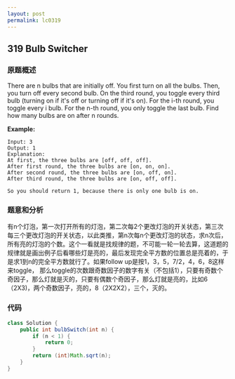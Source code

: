 ```yaml
---
layout: post
permalink: lc0319
---
```


## 319 Bulb Switcher

### 原题概述

There are n bulbs that are initially off. You first turn on all the bulbs. Then, you turn off every second bulb. On the third round, you toggle every third bulb \(turning on if it's off or turning off if it's on\). For the i-th round, you toggle every i bulb. For the n-th round, you only toggle the last bulb. Find how many bulbs are on after n rounds.

**Example:**

```text
Input: 3
Output: 1 
Explanation: 
At first, the three bulbs are [off, off, off].
After first round, the three bulbs are [on, on, on].
After second round, the three bulbs are [on, off, on].
After third round, the three bulbs are [on, off, off]. 

So you should return 1, because there is only one bulb is on.
```

### 题意和分析

 有n个灯泡，第一次打开所有的灯泡，第二次每2个更改灯泡的开关状态，第三次每三个更改灯泡的开关状态，以此类推，第n次每n个更改灯泡的状态，求n次后，所有亮的灯泡的个数。这个一看就是找规律的题，不可能一轮一轮去算，这道题的规律就是画出例子后看哪些灯是亮的，最后发现完全平方数的位置总是亮着的，于是求1到n的完全平方数就行了。如果follow up是按1，3，5，7/2，4，6，8这样来toggle， 那么toggle的次数跟奇数因子的数字有关（不包括1），只要有奇数个奇因子，那么灯就是灭的，只要有偶数个奇因子，那么灯就是亮的，比如6（2X3\)，两个奇数因子，亮的，8（2X2X2），三个，灭的。

### 代码

```java
class Solution {
    public int bulbSwitch(int n) {
        if (n < 1) {
            return 0;
        }
        return (int)Math.sqrt(n);
    }
}
```
